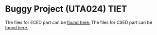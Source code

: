 # Buggy Project (UTA024) TIET

The files for ECED part can be [found here.](empty)
The files for CSED part can be [found here.](empty)